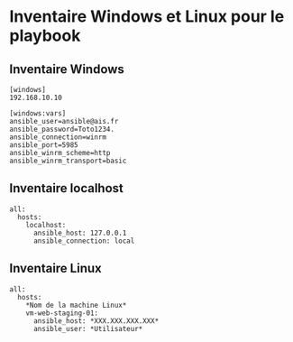 # **Inventaire Windows et Linux pour le playbook**

## **Inventaire Windows**

````
[windows]
192.168.10.10

[windows:vars]
ansible_user=ansible@ais.fr
ansible_password=Toto1234.
ansible_connection=winrm
ansible_port=5985
ansible_winrm_scheme=http
ansible_winrm_transport=basic

````

## **Inventaire localhost**

````
all:
  hosts:
    localhost:
      ansible_host: 127.0.0.1
      ansible_connection: local

````

## **Inventaire Linux**

````
all:
  hosts:
    *Nom de la machine Linux*
    vm-web-staging-01:
      ansible_host: *XXX.XXX.XXX.XXX*
      ansible_user: *Utilisateur*

````      
